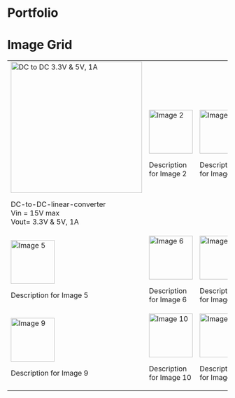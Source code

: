 # Portfolio

# Image Grid

<table>
  <tr>
    <td>
      <img src="https://private-user-images.githubusercontent.com/178875112/363482945-99af77b9-da4c-403c-95f7-92eeb2812c17.png?jwt=eyJhbGciOiJIUzI1NiIsInR5cCI6IkpXVCJ9.eyJpc3MiOiJnaXRodWIuY29tIiwiYXVkIjoicmF3LmdpdGh1YnVzZXJjb250ZW50LmNvbSIsImtleSI6ImtleTUiLCJleHAiOjE3MjUxOTA1OTksIm5iZiI6MTcyNTE5MDI5OSwicGF0aCI6Ii8xNzg4NzUxMTIvMzYzNDgyOTQ1LTk5YWY3N2I5LWRhNGMtNDAzYy05NWY3LTkyZWViMjgxMmMxNy5wbmc_WC1BbXotQWxnb3JpdGhtPUFXUzQtSE1BQy1TSEEyNTYmWC1BbXotQ3JlZGVudGlhbD1BS0lBVkNPRFlMU0E1M1BRSzRaQSUyRjIwMjQwOTAxJTJGdXMtZWFzdC0xJTJGczMlMkZhd3M0X3JlcXVlc3QmWC1BbXotRGF0ZT0yMDI0MDkwMVQxMTMxMzlaJlgtQW16LUV4cGlyZXM9MzAwJlgtQW16LVNpZ25hdHVyZT01YWE1ZjE0NGQ1NGEzMWMyZTdkMjZkNjA5YzYxYWQ1MTYxNDkwMmIzYWNkN2VhYmE5ZmYyNDQxZmVhYjZjMDkyJlgtQW16LVNpZ25lZEhlYWRlcnM9aG9zdCZhY3Rvcl9pZD0wJmtleV9pZD0wJnJlcG9faWQ9MCJ9.v-iQTWDe__EQJXD1xSXNV53eOE5dYCGqozolD_VFUSU" alt="DC to DC 3.3V & 5V, 1A" style="width:300px;">
      <p> DC-to-DC-linear-converter <br> Vin = 15V max <br> Vout= 3.3V & 5V, 1A</p>
    </td>
    <td>
      <img src="image2.jpg" alt="Image 2" style="width:100px;">
      <p>Description for Image 2</p>
    </td>
    <td>
      <img src="image3.jpg" alt="Image 3" style="width:100px;">
      <p>Description for Image 3</p>
    </td>
    <td>
      <img src="image4.jpg" alt="Image 4" style="width:100px;">
      <p>Description for Image 4</p>
    </td>
  </tr>
  <tr>
    <td>
      <img src="image5.jpg" alt="Image 5" style="width:100px;">
      <p>Description for Image 5</p>
    </td>
    <td>
      <img src="image6.jpg" alt="Image 6" style="width:100px;">
      <p>Description for Image 6</p>
    </td>
    <td>
      <img src="image7.jpg" alt="Image 7" style="width:100px;">
      <p>Description for Image 7</p>
    </td>
    <td>
      <img src="image8.jpg" alt="Image 8" style="width:100px;">
      <p>Description for Image 8</p>
    </td>
  </tr>
  <tr>
    <td>
      <img src="image9.jpg" alt="Image 9" style="width:100px;">
      <p>Description for Image 9</p>
    </td>
    <td>
      <img src="image10.jpg" alt="Image 10" style="width:100px;">
      <p>Description for Image 10</p>
    </td>
    <td>
      <img src="image11.jpg" alt="Image 11" style="width:100px;">
      <p>Description for Image 11</p>
    </td>
    <td>
      <img src="image12.jpg" alt="Image 12" style="width:100px;">
      <p>Description for Image 12</p>
    </td>
  </tr>
</table>
